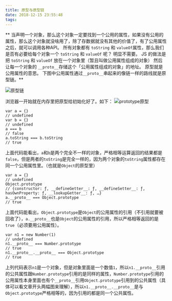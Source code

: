 ```yaml
---
title: 原型与原型链
date: 2018-12-15 23:55:48
tags:
---
```

** 当声明一个对象，那么这个对象一定要找到一个公用的属性，如果没有公用的属性，那么这个对象就没啥用了，除了存数据就没有其他的价值了，有了公用属性之后，就可以调用各种API。
所有对象都有 `toString` 和 `valueOf`属性，那么我们是否有必要给每个对象一个 `toString` 和 `valueOf` 呢？
明显不需要。
JS 的做法是把 `toString` 和 `valueOf` 放在一个对象里（暂且叫做公用属性组成的对象）
然后让每一个对象的 `__proto__`存储这个「公用属性组成的对象」的地址。
原型就是公用属性的意思。
下图中公用属性通过`__proto__`串起来的像链一样的路线就是原型链。**

![原型链](https://upload-images.jianshu.io/upload_images/7017681-564c5185f48ec5f8.png?imageMogr2/auto-orient/strip%7CimageView2/2/w/1240)

浏览器一开始就在内存里把原型给初始化好了。如下：
![prototype原型](https://upload-images.jianshu.io/upload_images/7017681-00cb9ec502b37395.png?imageMogr2/auto-orient/strip%7CimageView2/2/w/1240)


```
var a = {}
// undefined
var b = {}
// undefined
a === b
// false
a.toString === b.toString
// true
```
上面代码能看出，`a`和`b`是两个完全不一样的对象，严格相等运算返回的结果都是`false`，但是两者的`toString`是完全一样的，因为两个对象的`toString`属性都存在同一个公用属性里。（也就是`Object`的原型里）

```
var a = {}
// undefined
Object.prototype
// {constructor: ƒ, __defineGetter__: ƒ, __defineSetter__: ƒ, hasOwnProperty: ƒ, __lookupGetter__: ƒ, …}
a.__proto__ === Object.prototype
// true
```
上面代码能看出，`Object.prototype`是`Object`的公用属性的引用（不引用就要被回收了），`a.__proto__`也是`Object`的公用属性的引用，所以严格相等返回的是`true`（必须要用公用属性）。
```
var n1 = new Number(1)
// undefined
n1.__proto__ === Number.prototype
// true
n1.__proto__.__proto__ === Object.prototype
// true
```
上列代码表示`n1`是一个对象，但是对象里面是一个数值`1`，所以`n1.__proto__`引用的公共属性跟`Number.prototype`引用的是同样的属性，`Number.prototype`引用的公用属性本身里面也有个`__proto__`引用`Object.prototype`引用到的公共属性（具体可以看文章开头两幅图来理解），所以`n1.__proto__.__proto__`是与`Object.prototype`严格相等的，因为引用的都是同一个公共属性。
